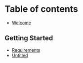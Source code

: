 # Table of contents

* [Welcome](README.md)

## Getting Started

* [Requirements](getting-started/requirements.md)
* [Untitled](getting-started/untitled.md)

